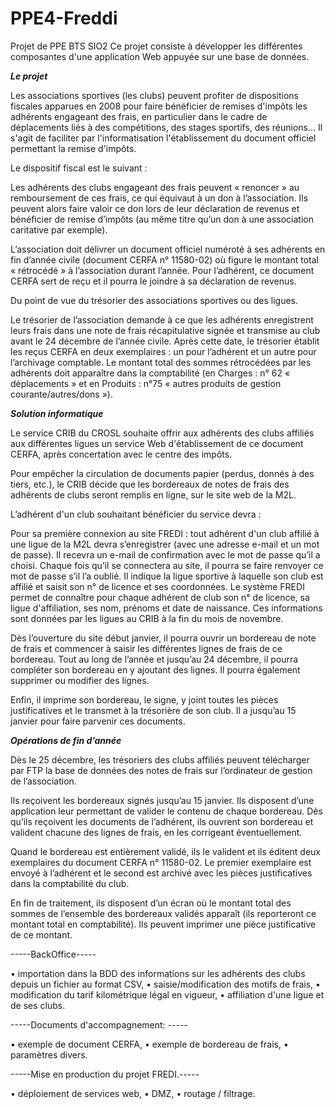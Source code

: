 # PPE4-Freddi 
Projet de PPE BTS SIO2
Ce projet consiste  à développer les différentes composantes d'une application Web appuyée sur une base de données.

*****Le projet*****

Les associations sportives (les clubs) peuvent profiter de dispositions fiscales apparues en 2008 pour faire bénéficier de remises d'impôts les adhérents engageant des frais, en particulier dans le cadre de déplacements liés à des compétitions, des stages sportifs, des réunions… Il s'agit de faciliter par l'informatisation l'établissement du document officiel permettant la remise d'impôts.

Le dispositif fiscal est le suivant :

Les adhérents des clubs engageant des frais peuvent « renoncer » au remboursement de ces frais, ce qui équivaut à un don à l’association. Ils peuvent alors faire valoir ce don lors de leur déclaration de revenus et bénéficier de remise d’impôts (au même titre qu’un don à une association caritative par exemple).

L’association doit délivrer un document officiel numéroté à ses adhérents en fin d’année civile (document CERFA n° 11580-02) où figure le montant total « rétrocédé » à l’association durant l’année. Pour l’adhérent, ce document CERFA sert de reçu et il pourra le joindre à sa déclaration de revenus.

Du point de vue du trésorier des associations sportives ou des ligues.

Le trésorier de l’association demande à ce que les adhérents enregistrent leurs frais dans une note de frais récapitulative signée et transmise au club avant le 24 décembre de l’année civile. Après cette date, le trésorier établit les reçus CERFA en deux exemplaires : un pour l’adhérent et un autre pour l’archivage comptable. Le montant total des sommes rétrocédées par les adhérents doit apparaître dans la comptabilité (en Charges : n° 62 « déplacements » et en Produits : n°75 « autres produits de gestion courante/autres/dons »).


*****Solution informatique*****

Le service CRIB du CROSL souhaite offrir aux adhérents des clubs affiliés aux différentes ligues un service Web d'établissement de ce document CERFA, après concertation avec le centre des impôts.

Pour empêcher la circulation de documents papier (perdus, donnés à des tiers, etc.), le CRIB décide que les bordereaux de notes de frais des adhérents de clubs seront remplis en ligne, sur le site web de la M2L.

L’adhérent d'un club souhaitant bénéficier du service devra :

Pour sa première connexion au site FREDI : tout adhérent d'un club affilié à une ligue de la M2L devra s’enregistrer (avec une adresse e-mail et un mot de passe). Il recevra un e-mail de confirmation avec le mot de passe qu’il a choisi. Chaque fois qu’il se connectera au site, il pourra se faire renvoyer ce mot de passe s’il l’a oublié. Il indique la ligue sportive à laquelle son club est affilié et saisit son n° de licence et ses coordonnées. Le système FREDI permet de connaître pour chaque adhérent de club son n° de licence, sa ligue d'affiliation, ses nom, prénoms et date de naissance. Ces informations sont données par les ligues au CRIB à la fin du mois de novembre.

Dès l’ouverture du site début janvier, il pourra ouvrir un bordereau de note de frais et commencer à saisir les différentes lignes de frais de ce bordereau. Tout au long de l’année et jusqu’au 24 décembre, il pourra compléter son bordereau en y ajoutant des lignes. Il pourra également supprimer ou modifier des lignes.

Enfin, il imprime son bordereau, le signe, y joint toutes les pièces justificatives et le transmet à la trésorière de son club. Il a jusqu’au 15 janvier pour faire parvenir ces documents. 

*****Opérations de fin d’année*****

Dès le 25 décembre, les trésoriers des clubs affiliés peuvent télécharger par FTP la base de données des notes de frais sur l’ordinateur de gestion de l’association.

Ils reçoivent les bordereaux signés jusqu’au 15 janvier. Ils disposent d’une application leur permettant de valider le contenu de chaque bordereau. Dès qu’ils reçoivent les documents de l’adhérent, ils ouvrent son bordereau et valident chacune des lignes de frais, en les corrigeant éventuellement.

Quand le bordereau est entièrement validé, ils le valident et ils éditent deux exemplaires du document CERFA n° 11580-02. Le premier exemplaire est envoyé à l’adhérent et le second est archivé avec les pièces justificatives dans la comptabilité du club. 

En fin de traitement, ils disposent d’un écran où le montant total des sommes de l’ensemble des bordereaux validés apparaît (ils reporteront ce montant total en comptabilité). Ils peuvent imprimer une pièce justificative de ce montant.

 
-----BackOffice-----

•	importation dans la BDD des informations sur les adhérents des clubs depuis un fichier au format CSV,
•	saisie/modification des motifs de frais,
•	modification du tarif kilométrique légal en vigueur,
•	affiliation d'une ligue et de ses clubs.

-----Documents d'accompagnement: -----

•	exemple de document CERFA,
•	exemple de bordereau de frais,
•	paramètres divers.

-----Mise en production du projet FREDI.-----

•	déploiement de services web,
•	DMZ,
•	routage / filtrage.
